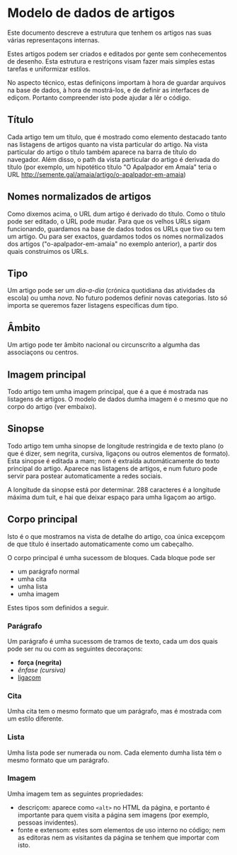 # Modelo de dados de artigos

Este documento descreve a estrutura que tenhem os artigos nas suas várias
representaçons internas.

Estes artigos podem ser criados e editados por gente sem conhecementos de
desenho. Esta estrutura e restriçons visam fazer mais simples estas tarefas e
uniformizar estilos.

No aspecto técnico, estas definiçons importam à hora de guardar arquivos na base
de dados, à hora de mostrá-los, e de definir as interfaces de ediçom. Portanto
compreender isto pode ajudar a lêr o código.

## Título

Cada artigo tem um título, que é mostrado como elemento destacado tanto nas
listagens de artigos quanto na vista particular do artigo. Na vista particular
do artigo o título também aparece na barra de título do navegador. Além disso, o
path da vista particular do artigo é derivada do título (por exemplo, um
hipotético título "O Apalpador em Amaía" teria o URL
http://semente.gal/amaia/artigo/o-apalpador-em-amaia)

## Nomes normalizados de artigos

Como dixemos acima, o URL dum artigo é derivado do título. Como o título pode
ser editado, o URL pode mudar. Para que os velhos URLs sigam funcionando,
guardamos na base de dados todos os URLs que tivo ou tem um artigo. Ou para ser
exactos, guardamos todos os nomes normalizados dos artigos
("o-apalpador-em-amaia" no exemplo anterior), a partir dos quais construimos os
URLs.

## Tipo

Um artigo pode ser um _dia-a-dia_ (crónica quotidiana das atividades da escola) ou
umha _nova_. No futuro podemos definir novas categorias. Isto só importa se
queremos fazer listagens específicas dum tipo.

## Âmbito

Um artigo pode ter âmbito nacional ou circunscrito a algumha das associaçons ou
centros.

## Imagem principal

Todo artigo tem umha imagem principal, que é a que é mostrada nas listagens de
artigos. O modelo de dados dumha imagem é o mesmo que no corpo do artigo (ver
embaixo).

## Sinopse

Todo artigo tem umha sinopse de longitude restringida e de texto plano (o que é
dizer, sem negrita, cursiva, ligaçons ou outros elementos de formato). Esta
sinopse é editada a mam; nom é extraída automáticamente do texto principal do
artigo. Aparece nas listagens de artigos, e num futuro pode servir para postear
automaticamente a redes sociais.

A longitude da sinopse está por determinar. 288 caracteres é a longitude máxima
dum tuit, e hai que deixar espaço para umha ligaçom ao artigo.

## Corpo principal

Isto é o que mostramos na vista de detalhe do artigo, coa única excepçom de que
título é insertado automaticamente como um cabeçalho.

O corpo principal é umha sucessom de bloques. Cada bloque pode ser

- um parágrafo normal
- umha cita
- umha lista
- umha imagem

Estes tipos som definidos a seguir.

### Parágrafo

Um parágrafo é umha sucessom de tramos de texto, cada um dos quais pode ser nu
ou com as seguintes decoraçons:

- **força (negrita)**
- _ênfase (cursiva)_
- [ligaçom](https://github.com/euccastro/semente/blob/master/doc/formato-artigo.md#par%C3%A1grafo)

### Cita

Umha cita tem o mesmo formato que um parágrafo, mas é mostrada com um estilo
diferente.

### Lista

Umha lista pode ser numerada ou nom.  Cada elemento dumha lista tém o mesmo
formato que um parágrafo.

### Imagem

Umha imagem tem as seguintes propriedades:

- descriçom: aparece como `<alt>` no HTML da página, e portanto é importante para
  quem visita a página sem imagens (por exemplo, pessoas invidentes).
- fonte e extensom: estes som elementos de uso interno no código; nem as
  editoras nem as visitantes da página se tenhem que importar com isto.
